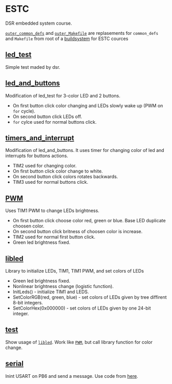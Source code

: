 # ESTC

DSR embedded system course.

 [`outer_common_defs`](outer_common_defs.mk) and [`outer_Makefile`](outer_Makefile) are replasements for `common_defs` and `Makefile` from root of a [buildsystem](https://github.com/Morozov-5F/ESTC-build-system) for ESTC cources

## [led_test](led_test)

Simple test maded by dsr.

## [led_and_buttons](led_and_buttons)

Modification of led_test for 3-color LED and 2 buttons.
* On first button click color changing and LEDs slowly wake up (PWM on `for` cycle).
* On second button click LEDs off.
* `for` cylce used for normal buttons click. 

## [timers_and_interrupt](timers_and_interrupt)

Modification of led_and_buttons. It uses timer for changing color of led and interrupts for buttons actions.
* TIM2 used for changing color.
* On first button click color change to white.
* On second button click colors rotates backwards.
* TIM3 used for normal buttons click.

## [PWM](PWM)

Uses TIM1 PWM to change LEDs brightness.
* On first button click choose color red, green or blue. Base LED duplicate choosen color.
* On second button click britness of choosen color is increase.
* TIM2 used for normal first button click.
* Green led brightness fixed.

## [libled](libled)

Library to initialize LEDs, TIM1, TIM1 PWM, and set colors of LEDs
* Green led brightness fixed.
* Nonlinear brightness change (logistic function).
* InitLeds() - initialize TIM1 and LEDS.
* SetColorRGB(red, green, blue) -  set colors of LEDs given by tree diffirent 8-bit integers.
* SetColorHex(0x000000) -  set colors of LEDs given by one 24-bit integer.

## [test](test)

Show usage of [`libled`](libled).
Work like [`PWM`](PWM), but call library function for color change.

## [serial](Serial)

Inint USART on PB6 and send a message.
Use code from [here](https://microtechnics.ru/programmirovanie-stm32f4-usart-primer-programmy/).
